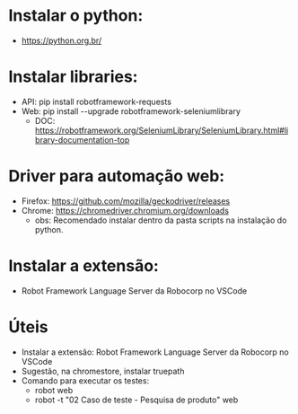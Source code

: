 # Instalar o python:
- https://python.org.br/

# Instalar libraries:
- API: pip install robotframework-requests 
- Web: pip install --upgrade robotframework-seleniumlibrary
  - DOC: https://robotframework.org/SeleniumLibrary/SeleniumLibrary.html#library-documentation-top 

# Driver para automação web:
- Firefox: https://github.com/mozilla/geckodriver/releases 
- Chrome: https://chromedriver.chromium.org/downloads 
  - obs: Recomendado instalar dentro da pasta scripts na instalação do python. 

# Instalar a extensão:
- Robot Framework Language Server da Robocorp no VSCode  

# Úteis
- Instalar a extensão: Robot Framework Language Server da Robocorp no VSCode
- Sugestão, na chromestore, instalar truepath
- Comando para executar os testes: 
  - robot web  
  - robot -t "02 Caso de teste - Pesquisa de produto" web